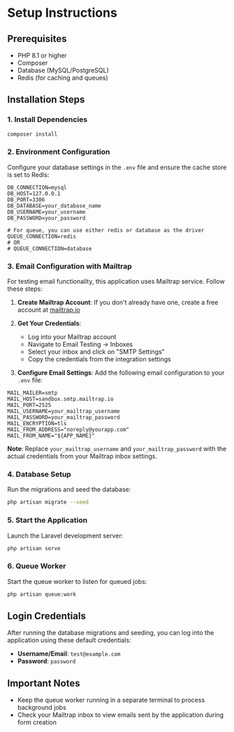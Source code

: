 # Setup Instructions

## Prerequisites
- PHP 8.1 or higher
- Composer
- Database (MySQL/PostgreSQL)
- Redis (for caching and queues)

## Installation Steps

### 1. Install Dependencies
```bash
composer install
```

### 2. Environment Configuration
Configure your database settings in the `.env` file and ensure the cache store is set to Redis:

```env
DB_CONNECTION=mysql
DB_HOST=127.0.0.1
DB_PORT=3306
DB_DATABASE=your_database_name
DB_USERNAME=your_username
DB_PASSWORD=your_password

# For queue, you can use either redis or database as the driver
QUEUE_CONNECTION=redis
# OR
# QUEUE_CONNECTION=database
```

### 3. Email Configuration with Mailtrap
For testing email functionality, this application uses Mailtrap service. Follow these steps:

1. **Create Mailtrap Account**: If you don't already have one, create a free account at [mailtrap.io](https://mailtrap.io)

2. **Get Your Credentials**: 
   - Log into your Mailtrap account
   - Navigate to Email Testing → Inboxes
   - Select your inbox and click on "SMTP Settings"
   - Copy the credentials from the integration settings

3. **Configure Email Settings**: Add the following email configuration to your `.env` file:

```env
MAIL_MAILER=smtp
MAIL_HOST=sandbox.smtp.mailtrap.io
MAIL_PORT=2525
MAIL_USERNAME=your_mailtrap_username
MAIL_PASSWORD=your_mailtrap_password
MAIL_ENCRYPTION=tls
MAIL_FROM_ADDRESS="noreply@yourapp.com"
MAIL_FROM_NAME="${APP_NAME}"
```

**Note**: Replace `your_mailtrap_username` and `your_mailtrap_password` with the actual credentials from your Mailtrap inbox settings.

### 4. Database Setup
Run the migrations and seed the database:
```bash
php artisan migrate --seed
```

### 5. Start the Application
Launch the Laravel development server:
```bash
php artisan serve
```

### 6. Queue Worker
Start the queue worker to listen for queued jobs:
```bash
php artisan queue:work
```

## Login Credentials
After running the database migrations and seeding, you can log into the application using these default credentials:

- **Username/Email**: `test@example.com`
- **Password**: `password`

## Important Notes
- Keep the queue worker running in a separate terminal to process background jobs
- Check your Mailtrap inbox to view emails sent by the application during form creation